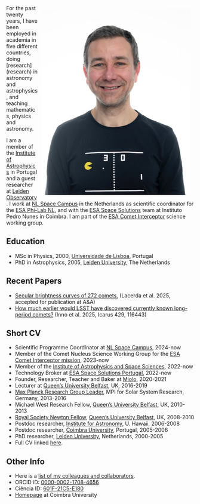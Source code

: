 
<img style="padding: 10px;" src="figs/Pedro.jpeg" width=400 align="right"/>
For the past twenty years, I have been employed in academia in five different countries, doing [research](research) in astronomy and astrophysics, and teaching mathematics, physics and astronomy.

I am a member of the [Institute of Astrophysics](http://iastro.pt/) in Portugal and a guest researcher at [Leiden Observatory](https://www.universiteitleiden.nl/en/science/astronomy). I work at [NL Space Campus](https://www.nlspacecampus.eu) in the Netherlands as scientific coordinator for the [ESA Phi-Lab NL](https://www.esaphilab.nl), and with the [ESA Space Solutions](https://space.ipn.pt) team at Instituto Pedro Nunes in Coimbra. I am part of the [ESA Comet Interceptor](https://www.cometinterceptor.space) science working group.

## Education

- MSc in Physics, 2000, [Universidade de Lisboa](https://ciencias.ulisboa.pt/), Portugal
- PhD in Astrophysics, 2005, [Leiden University]([url](http://www.leidenuniv.nl/)http://www.leidenuniv.nl/), The Netherlands

## Recent Papers

- [Secular brightness curves of 272 comets.](https://ui.adsabs.harvard.edu/abs/2025arXiv250400565L/abstract) (Lacerda et al. 2025, accepted for publication at A&A)
- [How much earlier would LSST have discovered currently known long-period comets?](https://ui.adsabs.harvard.edu/abs/2025Icar..42916443I/abstract) (Inno et al. 2025, Icarus 429, 116443)

## Short CV

- Scientific Programme Coordinator at [NL Space Campus](https://www.nlspacecampus.eu), 2024-now
- Member of the Comet Nucleus Science Working Group for the [ESA Comet Interceptor mission](https://www.cosmos.esa.int/web/comet-interceptor/home), 2023-now
- Member of the [Institute of Astrophysics and Space Sciences](http://www.iastro.pt/), 2022-now
- Technology Broker at [ESA Space Solutions Portugal](https://space.ipn.pt/), 2022-now
- Founder, Researcher, Teacher and Baker at [Miolo](https://miolo.nl/), 2020-2021
- Lecturer at [Queen’s University Belfast](http://www.qub.ac.uk/), UK, 2016-2019
- [Max Planck Research Group Leader](http://www.mpg.de/max_planck_research_groups), MPI for Solar System Research, Germany, 2013-2016
- Michael West Research Fellow, [Queen’s University Belfast](http://www.qub.ac.uk/), UK, 2010-2013
- [Royal Society Newton Fellow](http://royalsociety.org/grants/schemes/newton-international/), [Queen’s University Belfast](http://www.qub.ac.uk/), UK, 2008-2010
- Postdoc researcher, [Institute for Astronomy](http://www.ifa.hawaii.edu/), U. Hawaii, 2006-2008
- Postdoc researcher, [Coimbra University](http://www.uc.pt/fctuc/dmat), Portugal, 2005-2006
- PhD researcher, [Leiden University](https://www.universiteitleiden.nl/en/science/astronomy), Netherlands, 2000-2005
- Full CV linked [here](assets/pdfs/cv-2025.pdf).

## Other Info
- Here is a [list of my colleagues and collaborators](colleagues).
- ORCID iD: [0000-0002-1708-4656](https://orcid.org/0000-0002-1708-4656)
- Ciência ID: [601F-21C5-E180](https://www.cienciavitae.pt/portal/601F-21C5-E180)
- [Homepage](http://staff.uc.pt/uc47883) at Coimbra University


<!-- Note: Our house in Portugal is for sale. [Check the photos and other info here](house-for-sale). -->
